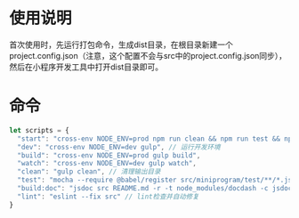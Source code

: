 # 使用说明
首次使用时，先运行打包命令，生成dist目录，在根目录新建一个project.config.json（注意，这个配置不会与src中的project.config.json同步），然后在小程序开发工具中打开dist目录即可。

# 命令
```js
let scripts = {
  "start": "cross-env NODE_ENV=prod npm run clean && npm run test && npm run build && npm run build:doc", // 打包构建
  "dev": "cross-env NODE_ENV=dev gulp", // 运行开发环境
  "build": "cross-env NODE_ENV=prod gulp build",
  "watch": "cross-env NODE_ENV=dev gulp watch",
  "clean": "gulp clean", // 清理输出目录
  "test": "mocha --require @babel/register src/miniprogram/test/**/*.js", // 运行测试
  "build:doc": "jsdoc src README.md -r -t node_modules/docdash -c jsdoc.json -d ./docs", // 构建文档
  "lint": "eslint --fix src" // lint检查并自动修复
}
```
